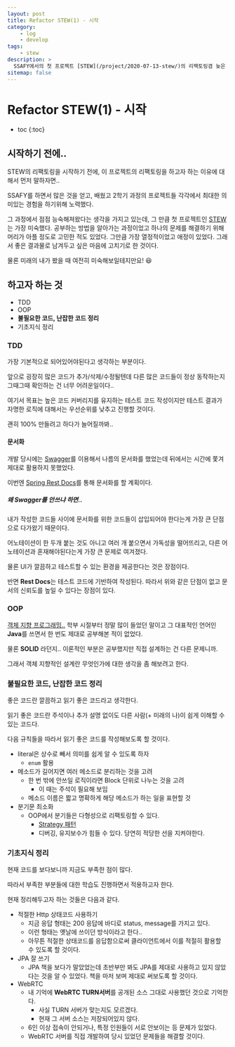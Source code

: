 ```yaml
---
layout: post
title: Refactor STEW(1) - 시작
category:
    - log
    - develop
tags:
    - stew
description: >
  SSAFY에서의 첫 프로젝트 [STEW](/project/2020-07-13-stew/)의 리팩토링겸 늦은 회고를 시작합니다.
sitemap: false
---
```

# Refactor STEW(1) - 시작

* toc
{:toc}

## 시작하기 전에..

STEW의 리팩토링을 시작하기 전에, 이 프로젝트의 리팩토링을 하고자 하는 이유에 대해서 먼저 말하자면..  

SSAFY를 하면서 많은 것을 얻고, 배웠고 2학기 과정의 프로젝트들 각각에서 최대한 의미있는 경험을 하기위해 노력했다.

그 과정에서 점점 능숙해져왔다는 생각을 가지고 있는데, 그 만큼 첫 프로젝트인 <u>STEW</u>는 가장 미숙했다. 공부하는 방법을 알아가는 과정이었고 하나의 문제를 해결하기 위해 머리가 아플 정도로 고민한 적도 있었다. 그만큼 가장 열정적이었고 애정이 있었다. 그래서 좋은 결과물로 남겨두고 싶은 마음에 고치기로 한 것이다.

물론 미래의 내가 봤을 때 여전히 미숙해보일테지만요! 😆

## 하고자 하는 것

* TDD
* OOP
* **불필요한 코드, 난잡한 코드 정리**
* 기초지식 정리

### TDD

가장 기본적으로 되어있어야된다고 생각하는 부분이다.

앞으로 굉장히 많은 코드가 추가/삭제/수정될텐데 다른 많은 코드들이 정상 동작하는지 그때그때 확인하는 건 너무 어려운일이다..

여기서 목표는 높은 코드 커버리지를 유지하는 테스트 코드 작성이지만 테스트 결과가 자명한 로직에 대해서는 우선순위를 낮추고 진행할 것이다.

괜히 100% 만들려고 하다가 늘어질까봐..

#### 문서화

개발 당시에는 <u>Swagger</u>를 이용해서 나름의 문서화를 했었는데 뒤에서는 시간에 쫓겨 제대로 활용하지 못했었다. 

이번엔 <u>Spring Rest Docs</u>를 통해 문서화를 할 계획이다.

##### 왜 Swagger를 안쓰냐 하면..

내가 작성한 코드들 사이에 문서화를 위한 코드들이 삽입되어야 한다는게 가장 큰 단점으로 다가왔기 때문이다.  

어노테이션이 한 두개 붙는 것도 아니고 여러 개 붙으면서 가독성을 떨어뜨리고, 다른 어노테이션과 혼재해야된다는게 가장 큰 문제로 여겨졌다.

물론 UI가 깔끔하고 테스트할 수 있는 환경을 제공한다는 것은 장점이다.

반면 **Rest Docs**는 테스트 코드에 기반하여 작성된다. 따라서 위와 같은 단점이 없고 문서의 신뢰도를 높일 수 있다는 장점이 있다.

### OOP

<u>객체 지향 프로그래밍..</u> 학부 시절부터 정말 많이 들었던 말이고 그 대표적인 언어인 **Java**를 쓰면서 한 번도 제대로 공부해본 적이 없었다.

물론 **SOLID** 라던지.. 이론적인 부분은 공부했지만 직접 설계하는 건 다른 문제니까. 

그래서 객체 지향적인 설계란 무엇인가에 대한 생각을 좀 해보려고 한다.

### 불필요한 코드, 난잡한 코드 정리

좋은 코드란 깔끔하고 읽기 좋은 코드라고 생각한다.  

읽기 좋은 코드란 주석이나 추가 설명 없이도 다른 사람(+ 미래의 나)이 쉽게 이해할 수 있는 코드다.

다음 규칙들을 따라서 읽기 좋은 코드를 작성해보도록 할 것이다.

* literal은 상수로 빼서 의미를 쉽게 알 수 있도록 하자
    * `enum` 활용
* 메소드가 길어지면 여러 메소드로 분리하는 것을 고려
    * 한 번 밖에 안쓰일 로직이라면 Block 단위로 나누는 것을 고려
        * 이 때는 주석이 필요해 보임
    * 메소드 이름은 짧고 명확하게 해당 메소드가 하는 일을 표현할 것
* 분기문 최소화
    * OOP에서 분기들은 다형성으로 리팩토링할 수 있다.
        * <u>Strategy 패턴</u>
        * 디버깅, 유지보수가 힘들 수 있다. 당연히 적당한 선을 지켜야한다.

### 기초지식 정리

현재 코드를 보다보니까 지금도 부족한 점이 많다.

따라서 부족한 부분들에 대한 학습도 진행하면서 적용하고자 한다.

현재 정리해두고자 하는 것들은 다음과 같다.

* 적절한 Http 상태코드 사용하기
    * 지금 응답 형태는 200 응답에 바디로 status, message를 가지고 있다.
    * 이런 형태는 옛날에 쓰이던 방식이라고 한다..
    * 아무튼 적절한 상태코드를 응답함으로써 클라이언트에서 이를 적절히 활용할 수 있도록 할 것이다.
* JPA 잘 쓰기
    * JPA 책을 보다가 말았었는데 초반부만 봐도 JPA를 제대로 사용하고 있지 않았다는 것을 알 수 있었다. 책을 마저 보며 제대로 써보도록 할 것이다.
* WebRTC
    * 내 기억에 **WebRTC TURN서버**를 공개된 소스 그대로 사용했던 것으로 기억한다.
        * 사실 TURN 서버가 맞는지도 모르겠다.
        * 현재 그 서버 소스는 저장되어있지 않다.
    * 6인 이상 접속이 안되거나, 특정 인원들이 서로 안보이는 등 문제가 있었다.
    * WebRTC 서버를 직접 개발하여 당시 있었던 문제들을 해결할 것이다.